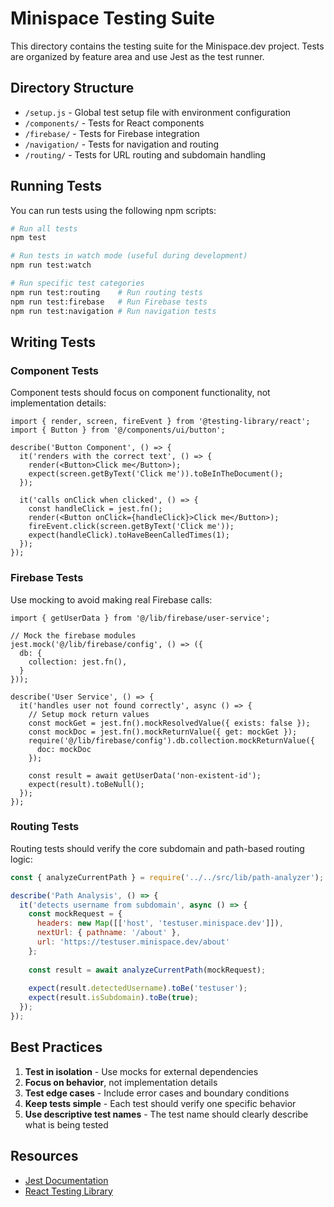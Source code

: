 # Minispace Testing Suite

This directory contains the testing suite for the Minispace.dev project. Tests are organized by feature area and use Jest as the test runner.

## Directory Structure

- `/setup.js` - Global test setup file with environment configuration
- `/components/` - Tests for React components
- `/firebase/` - Tests for Firebase integration
- `/navigation/` - Tests for navigation and routing
- `/routing/` - Tests for URL routing and subdomain handling

## Running Tests

You can run tests using the following npm scripts:

```bash
# Run all tests
npm test

# Run tests in watch mode (useful during development)
npm run test:watch

# Run specific test categories
npm run test:routing    # Run routing tests
npm run test:firebase   # Run Firebase tests
npm run test:navigation # Run navigation tests
```

## Writing Tests

### Component Tests

Component tests should focus on component functionality, not implementation details:

```tsx
import { render, screen, fireEvent } from '@testing-library/react';
import { Button } from '@/components/ui/button';

describe('Button Component', () => {
  it('renders with the correct text', () => {
    render(<Button>Click me</Button>);
    expect(screen.getByText('Click me')).toBeInTheDocument();
  });
  
  it('calls onClick when clicked', () => {
    const handleClick = jest.fn();
    render(<Button onClick={handleClick}>Click me</Button>);
    fireEvent.click(screen.getByText('Click me'));
    expect(handleClick).toHaveBeenCalledTimes(1);
  });
});
```

### Firebase Tests

Use mocking to avoid making real Firebase calls:

```tsx
import { getUserData } from '@/lib/firebase/user-service';

// Mock the firebase modules
jest.mock('@/lib/firebase/config', () => ({
  db: {
    collection: jest.fn(),
  }
}));

describe('User Service', () => {
  it('handles user not found correctly', async () => {
    // Setup mock return values
    const mockGet = jest.fn().mockResolvedValue({ exists: false });
    const mockDoc = jest.fn().mockReturnValue({ get: mockGet });
    require('@/lib/firebase/config').db.collection.mockReturnValue({
      doc: mockDoc
    });
    
    const result = await getUserData('non-existent-id');
    expect(result).toBeNull();
  });
});
```

### Routing Tests

Routing tests should verify the core subdomain and path-based routing logic:

```js
const { analyzeCurrentPath } = require('../../src/lib/path-analyzer');

describe('Path Analysis', () => {
  it('detects username from subdomain', async () => {
    const mockRequest = {
      headers: new Map([['host', 'testuser.minispace.dev']]),
      nextUrl: { pathname: '/about' },
      url: 'https://testuser.minispace.dev/about'
    };
    
    const result = await analyzeCurrentPath(mockRequest);
    
    expect(result.detectedUsername).toBe('testuser');
    expect(result.isSubdomain).toBe(true);
  });
});
```

## Best Practices

1. **Test in isolation** - Use mocks for external dependencies
2. **Focus on behavior**, not implementation details
3. **Test edge cases** - Include error cases and boundary conditions
4. **Keep tests simple** - Each test should verify one specific behavior
5. **Use descriptive test names** - The test name should clearly describe what is being tested

## Resources

- [Jest Documentation](https://jestjs.io/docs/getting-started)
- [React Testing Library](https://testing-library.com/docs/react-testing-library/intro/)
